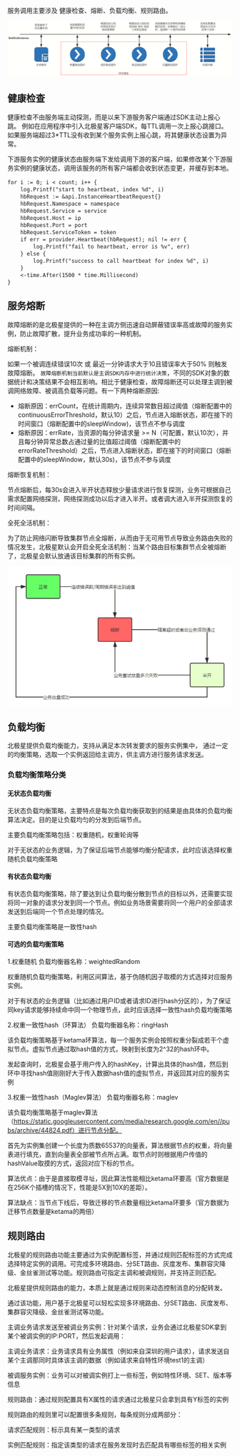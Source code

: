
服务调用主要涉及 健康检查、熔断、负载均衡、规则路由。

![alt text](image-2.png)

## 健康检查 

健康检查不由服务端主动探测，而是以来下游服务客户端通过SDK主动上报心跳。
例如在应用程序中引入北极星客户端SDK，每TTL调用一次上报心跳接口。如果服务端超过3*TTL没有收到某个服务实例上报心跳，将其健康状态设置为异常。

下游服务实例的健康状态由服务端下发给调用下游的客户端，如果修改某个下游服务实例的健康状态，调用该服务的所有客户端都会收到状态变更，并缓存到本地。


```golang
for i := 0; i < count; i++ {
    log.Printf("start to heartbeat, index %d", i)
    hbRequest := &api.InstanceHeartbeatRequest{}
    hbRequest.Namespace = namespace
    hbRequest.Service = service
    hbRequest.Host = ip
    hbRequest.Port = port
    hbRequest.ServiceToken = token
    if err = provider.Heartbeat(hbRequest); nil != err {
        log.Printf("fail to heartbeat, error is %v", err)
    } else {
        log.Printf("success to call heartbeat for index %d", i)
    }
    <-time.After(1500 * time.Millisecond)
}
```



## 服务熔断
故障熔断的是北极星提供的一种在主调方侧迅速自动屏蔽错误率高或故障的服务实例，防止故障扩散，提升业务成功率的一种机制。

熔断机制：

如果一个被调连续错误10次 或 最近一分钟请求大于10且错误率大于50%  则触发故障熔断。
`故障熔断机制当前默认是主调SDK内存中进行统计决策`，不同的SDK对象的数据统计和决策结果不会相互影响。相比于健康检查，故障熔断还可以处理主调到被调网络故障、被调高负载等问题。有一下两种熔断原因:

- 熔断原因：errCount，在统计周期内，连续异常数目超过阈值（熔断配置中的continuousErrorThreshold，默认10）之后，节点进入熔断状态，即在接下的时间窗口（熔断配置中的sleepWindow)，该节点不参与调度
- 熔断原因：errRate，当资源的每分钟请求量 >= N（可配置，默认10次），并且每分钟异常总数占通过量的比值超过阈值（熔断配置中的errorRateThreshold）之后，节点进入熔断状态，即在接下的时间窗口（熔断配置中的sleepWindow，默认30s)，该节点不参与调度



熔断恢复机制：

节点熔断后，每30s会进入半开状态释放少量请求进行恢复探测，业务可根据自己需求配置网络探测，网络探测成功以后才进入半开。或者调大进入半开探测恢复的时间间隔。


全死全活机制：

为了防止网络闪断导致集群节点全熔断，从而由于无可用节点导致业务路由失败的情况发生，北极星默认会开启全死全活机制：当某个路由目标集群节点全被熔断了，北极星会默认放通该目标集群的所有实例。

![alt text](image-3.png)


## 负载均衡
北极星提供负载均衡能力，支持从满足本次转发要求的服务实例集中， 通过一定的均衡策略，选取一个实例返回给主调方，供主调方进行服务请求发送。


### 负载均衡策略分类

#### 无状态负载均衡
无状态负载均衡策略，主要特点是每次负载均衡获取到的结果是由具体的负载均衡算法决定。目的是让负载均匀的分发到后端节点。

主要负载均衡策略包括：权重随机，权重轮询等

对于无状态的业务逻辑，为了保证后端节点能够均衡分配请求，此时应该选择权重随机负载均衡策略

#### 有状态负载均衡
有状态负载均衡策略，除了要达到让负载均衡分散到节点的目标以外，还需要实现将同一对象的请求分发到同一个节点。例如业务场景需要将同一个用户的全部请求发送到后端同一个节点处理的情况。

主要负载均衡策略是一致性hash

#### 可选的负载均衡策略

1.权重随机
负载均衡器名称：weightedRandom

权重随机负载均衡策略，利用区间算法，基于伪随机因子取模的方式选择对应服务实例。

对于有状态的业务逻辑（比如通过用户ID或者请求ID进行hash分区的），为了保证同key请求能够持续命中同一个物理节点，此时应该选择一致性hash负载均衡策略

2.权重一致性hash（环算法）
负载均衡器名称：ringHash

该负载均衡策略基于ketama环算法，每一个服务实例会按照权重分裂成若干个虚拟节点。虚拟节点通过取hash值的方式，映射到长度为2^32的hash环中。

发起查询时，北极星会基于用户传入的hashKey，计算出具体的hash值，然后到环中寻找hash值刚刚好大于传入数据hash值的虚拟节点，并返回其对应的服务实例

3.权重一致性hash（Maglev算法）
负载均衡器名称：maglev

该负载均衡策略基于maglev算法（https://static.googleusercontent.com/media/research.google.com/en//pubs/archive/44824.pdf）进行节点分配。

首先为实例集创建一个长度为质数65537的向量表，算法根据节点的权重，将向量表进行填充，直到向量表全部被节点所占满。取节点时则根据用户传值的hashValue取摸的方式，返回对应下标的节点。

算法优点：由于是直接取模寻址，因此算法性能相比ketama环要高（官方数据是在256K个插槽的情况下，性能是5X到10X的差距）。

算法缺点：当节点下线后，导致迁移的节点数量相比ketama环要多（官方数据为迁移节点数量是ketama的两倍）



## 规则路由

北极星的规则路由功能主要通过为实例配置标签，并通过规则匹配标签的方式完成选择特定实例的调用。可完成多环境路由、分SET路由、灰度发布、集群容灾降级、金丝雀测试等功能。规则路由可指定主调和被调规则，并支持正则匹配。


北极星提供规则路由的能力，本质上就是通过规则来动态控制消息的分配转发。

通过该功能，用户基于北极星可以轻松实现多环境路由、分SET路由、灰度发布、集群容灾降级、金丝雀测试等功能。

主调业务请求发送至被调业务实例：针对某个请求，业务会通过北极星SDK拿到某个被调实例的IP:PORT，然后发起调用：

主调业务请求：业务请求具有业务属性（例如来自深圳的用户请求），请求发送自某个主调那同时具体该主调的数据（例如请求来自特性环境test1的主调）

被调服务实例：业务可以对被调实例打上一些标签，例如特性环境、SET、版本等信息

规则路由：通过规则配置具有X属性的请求通过北极星只会拿到具有Y标签的实例

规则路由的规则里可以配置很多条规则，每条规则分成两部分：

请求匹配规则：标示具有某一类型的请求

实例匹配规则：指定该类型的请求在服务发现时去匹配具有哪些标签的相关实例